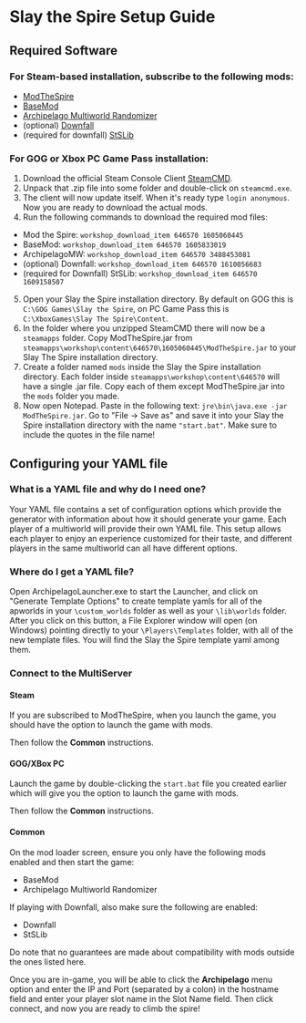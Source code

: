 # Slay the Spire Setup Guide

## Required Software

### For Steam-based installation, subscribe to the following mods:

- [ModTheSpire](https://steamcommunity.com/sharedfiles/filedetails/?id=1605060445)
- [BaseMod](https://steamcommunity.com/workshop/filedetails/?id=1605833019)
- [Archipelago Multiworld Randomizer](https://steamcommunity.com/sharedfiles/filedetails/?id=3488453081)
- (optional) [Downfall](https://steamcommunity.com/sharedfiles/filedetails/?id=1610056683)
- (required for downfall) [StSLib](https://steamcommunity.com/workshop/filedetails/?id=1609158507)

### For GOG or Xbox PC Game Pass installation:

1. Download the official Steam Console Client [SteamCMD](https://developer.valvesoftware.com/wiki/SteamCMD#Downloading_SteamCMD).
2. Unpack that .zip file into some folder and double-click on `steamcmd.exe`.
3. The client will now update itself. When it's ready type `login anonymous`. Now you are ready to download the actual
    mods.
4. Run the following commands to download the required mod files:
  - Mod the Spire: `workshop_download_item 646570 1605060445`
  - BaseMod: `workshop_download_item 646570 1605833019`
  - ArchipelagoMW: `workshop_download_item 646570 3488453081`
  - (optional) Downfall: `workshop_download_item 646570 1610056683`
  - (required for Downfall) StSLib: `workshop_download_item 646570 1609158507`
5. Open your Slay the Spire installation directory. By default on GOG this is `C:\GOG Games\Slay the Spire`, on PC Game
    Pass this is `C:\XboxGames\Slay The Spire\Content`.
6. In the folder where you unzipped SteamCMD there will now be a `steamapps` folder. Copy ModTheSpire.jar from
    `steamapps\workshop\content\646570\1605060445\ModTheSpire.jar` to your Slay The Spire installation directory.
7. Create a folder named `mods` inside the Slay the Spire installation directory. Each folder inside
    `steamapps\workshop\content\646570` will have a single .jar file. Copy each of them except ModTheSpire.jar into the
    `mods` folder you made.
8. Now open Notepad. Paste in the following text: `jre\bin\java.exe -jar ModTheSpire.jar`. Go to "File -> Save as" and
    save it into your Slay the Spire installation directory with the name `"start.bat"`. Make sure to include the quotes
    in the file name!

## Configuring your YAML file

### What is a YAML file and why do I need one?

Your YAML file contains a set of configuration options which provide the generator with information about how it should
generate your game. Each player of a multiworld will provide their own YAML file. This setup allows each player to enjoy
an experience customized for their taste, and different players in the same multiworld can all have different options.

### Where do I get a YAML file?

[//]: # (You can customize your options by visiting)

[//]: # (the [Slay the Spire Options Page]&#40;/games/Slay%20the%20Spire/player-options&#41;.)

Open ArchipelagoLauncher.exe to start the Launcher, and click on "Generate Template Options" to create template yamls 
for all of the apworlds in your `\custom_worlds` folder as well as your `\lib\worlds` folder.  
After you click on this button, a File Explorer window will open (on Windows) pointing directly to your 
`\Players\Templates` folder, with all of the new template files.
You will find the Slay the Spire template yaml among them.

### Connect to the MultiServer

#### Steam
If you are subscribed to ModTheSpire, when you launch the game, you should have the
option to launch the game with mods.

Then follow the **Common** instructions.

#### GOG/XBox PC
Launch the game by double-clicking the `start.bat` file you created earlier
which will give you the option to launch the game with mods.

Then follow the **Common** instructions.

#### Common

On the mod loader screen, ensure you only have the following mods enabled and then start the game:

- BaseMod
- Archipelago Multiworld Randomizer

If playing with Downfall, also make sure the following are enabled:

- Downfall
- StSLib

Do note that no guarantees are made about compatibility with mods outside the ones listed here.

Once you are in-game, you will be able to click the **Archipelago** menu option and enter the IP and Port (separated by
a colon) in the hostname field and enter your player slot name in the Slot Name field. Then click connect, and now you
are ready to climb the spire!
